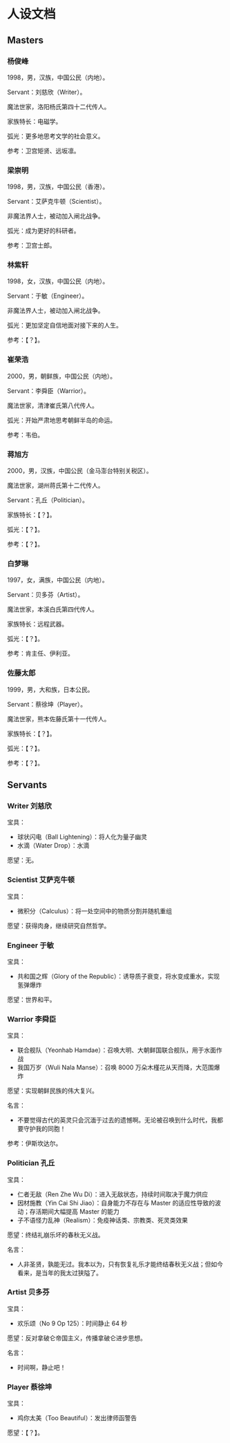 # 人设文档

## Masters

### 杨俊峰

1998，男，汉族，中国公民（内地）。

Servant：刘慈欣（Writer）。

魔法世家，洛阳杨氏第四十二代传人。

家族特长：电磁学。

弧光：更多地思考文学的社会意义。

参考：卫宫矩贤、远坂凛。

### 梁崇明

1998，男，汉族，中国公民（香港）。

Servant：艾萨克牛顿（Scientist）。

非魔法界人士，被动加入闸北战争。

弧光：成为更好的科研者。

参考：卫宫士郎。

### 林紫轩

1998，女，汉族，中国公民（内地）。

Servant：于敏（Engineer）。

非魔法界人士，被动加入闸北战争。

弧光：更加坚定自信地面对接下来的人生。

参考：【？】。

### 崔荣浩

2000，男，朝鲜族，中国公民（内地）。

Servant：李舜臣（Warrior）。

魔法世家，清津崔氏第八代传人。

弧光：开始严肃地思考朝鲜半岛的命运。

参考：韦伯。

### 蒋旭方

2000，男，汉族，中国公民（金马澎台特别关税区）。

魔法世家，湖州蒋氏第十二代传人。

Servant：孔丘（Politician）。

家族特长：【？】。

弧光：【？】。

参考：【？】。

### 白梦琳

1997，女，满族，中国公民（内地）。

Servant：贝多芬（Artist）。

魔法世家，本溪白氏第四代传人。

家族特长：远程武器。

弧光：【？】。

参考：肯主任、伊利亚。

### 佐藤太郎

1999，男，大和族，日本公民。

Servant：蔡徐坤（Player）。

魔法世家，熊本佐藤氏第十一代传人。

家族特长：【？】。

弧光：【？】。

参考：【？】。

## Servants

### Writer 刘慈欣

宝具：

- 球状闪电（Ball Lightening）：将人化为量子幽灵
- 水滴（Water Drop）：水滴

愿望：无。

### Scientist 艾萨克牛顿

宝具：

- 微积分（Calculus）：将一处空间中的物质分割并随机重组

愿望：获得肉身，继续研究自然哲学。

### Engineer 于敏

宝具：

- 共和国之辉（Glory of the Republic）：诱导质子衰变，将水变成重水，实现氢弹爆炸

愿望：世界和平。

### Warrior 李舜臣

宝具：

- 联合舰队（Yeonhab Hamdae）：召唤大明、大朝鲜国联合舰队，用于水面作战
- 我国万岁（Wuli Nala Manse）：召唤 8000 万朵木槿花从天而降，大范围爆炸

愿望：实现朝鲜民族的伟大复兴。

名言：

- 不要觉得古代的英灵只会沉湎于过去的遗憾啊。无论被召唤到什么时代，我都要守护我的同胞！

参考：伊斯坎达尔。

### Politician 孔丘

宝具：

- 仁者无敌（Ren Zhe Wu Di）：进入无敌状态，持续时间取决于魔力供应
- 因材施教（Yin Cai Shi Jiao）：自身能力不存在与 Master 的适应性导致的波动；存活期间大幅提高 Master 的能力
- 子不语怪力乱神（Realism）：免疫神话类、宗教类、死灵类效果

愿望：终结礼崩乐坏的春秋无义战。

名言：

- 人非圣贤，孰能无过。我本以为，只有恢复礼乐才能终结春秋无义战；但如今看来，是当年的我太过狭隘了。

### Artist 贝多芬

宝具：

- 欢乐颂（No 9 Op 125）：时间静止 64 秒

愿望：反对拿破仑帝国主义，传播拿破仑进步思想。

名言：

- 时间啊，静止吧！

### Player 蔡徐坤

宝具：

- 鸡你太美（Too Beautiful）：发出律师函警告

愿望：【？】。
